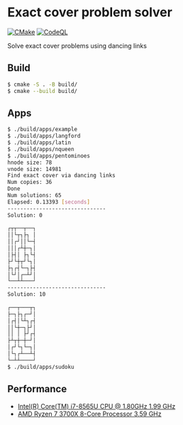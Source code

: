 # Exact cover problem solver

[![CMake](https://github.com/cocococoa/exact_cover_problem/actions/workflows/cmake.yml/badge.svg)](https://github.com/cocococoa/exact_cover_problem/actions/workflows/cmake.yml) [![CodeQL](https://github.com/cocococoa/exact_cover_problem/actions/workflows/codeql-analysis.yml/badge.svg)](https://github.com/cocococoa/exact_cover_problem/actions/workflows/codeql-analysis.yml)

Solve exact cover problems using dancing links

## Build

```sh
$ cmake -S . -B build/
$ cmake --build build/
```

## Apps

```sh
$ ./build/apps/example
$ ./build/apps/langford
$ ./build/apps/latin
$ ./build/apps/nqueen
$ ./build/apps/pentominoes
hnode size: 78
vnode size: 14981
Find exact cover via dancing links
Num copies: 36
Done
Num solutions: 65
Elapsed: 0.13393 [seconds]
-------------------------------
Solution: 0
          
┌┬┬──┬──┐ 
││└┬┐├┐ │ 
││┌┘││└─┤ 
│││┌┴┼─┐│ 
│├┤│ ├┐└┤ 
├┘└┼┬┘└┐│ 
├┐┌┤└─┐├┤ 
│└┘│┌─┴┘│ 
└──┴┴───┘ 
-------------------------------
Solution: 10
          
┌──┬───┬┐ 
├─┐├┐┌─┘│ 
│┌┤│└┴┐┌┤ 
││└┼─┐├┘│ 
││ │ ├┘┌┤ 
├┴┬┼─┼─┘│ 
│┌┘└┐└─┐│ 
│└┐┌┴──┴┤ 
└─┴┴────┘
$ ./build/apps/sudoku
```

## Performance

* [Intel(R) Core(TM) i7-8565U CPU @ 1.80GHz 1.99 GHz](logs/intel-core-i7-8565U)
* [AMD Ryzen 7 3700X 8-Core Processor 3.59 GHz](logs/amd-ryzen-7-3700X)

